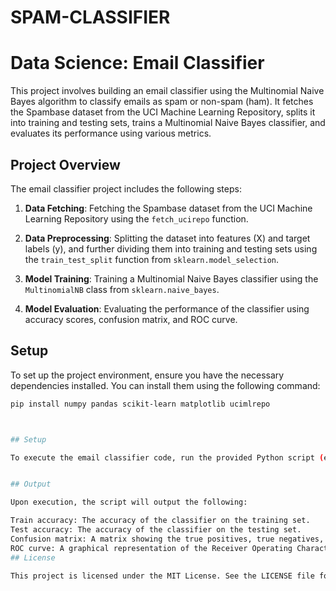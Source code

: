 # SPAM-CLASSIFIER

# Data Science: Email Classifier

This project involves building an email classifier using the Multinomial Naive Bayes algorithm to classify emails as spam or non-spam (ham). It fetches the Spambase dataset from the UCI Machine Learning Repository, splits it into training and testing sets, trains a Multinomial Naive Bayes classifier, and evaluates its performance using various metrics.

## Project Overview

The email classifier project includes the following steps:

1. **Data Fetching**: Fetching the Spambase dataset from the UCI Machine Learning Repository using the `fetch_ucirepo` function.

2. **Data Preprocessing**: Splitting the dataset into features (X) and target labels (y), and further dividing them into training and testing sets using the `train_test_split` function from `sklearn.model_selection`.

3. **Model Training**: Training a Multinomial Naive Bayes classifier using the `MultinomialNB` class from `sklearn.naive_bayes`.

4. **Model Evaluation**: Evaluating the performance of the classifier using accuracy scores, confusion matrix, and ROC curve.

## Setup

To set up the project environment, ensure you have the necessary dependencies installed. You can install them using the following command:

```bash
pip install numpy pandas scikit-learn matplotlib ucimlrepo



## Setup

To execute the email classifier code, run the provided Python script (email.py) in your preferred Python environment. Ensure that you have the required datasets accessible.


## Output

Upon execution, the script will output the following:

Train accuracy: The accuracy of the classifier on the training set.
Test accuracy: The accuracy of the classifier on the testing set.
Confusion matrix: A matrix showing the true positives, true negatives, false positives, and false negatives.
ROC curve: A graphical representation of the Receiver Operating Characteristic (ROC) curve.
## License

This project is licensed under the MIT License. See the LICENSE file for details.
